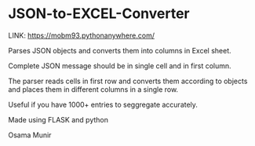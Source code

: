 # JSON-to-EXCEL-Converter

LINK: https://mobm93.pythonanywhere.com/

Parses JSON objects and converts them into columns in Excel sheet. 

Complete JSON message should be in single cell and in first column. 

The parser reads cells in first row and converts them according to objects and places them in different columns in a single row. 

Useful if you have 1000+ entries to seggregate accurately. 

Made using FLASK and python 

Osama Munir
